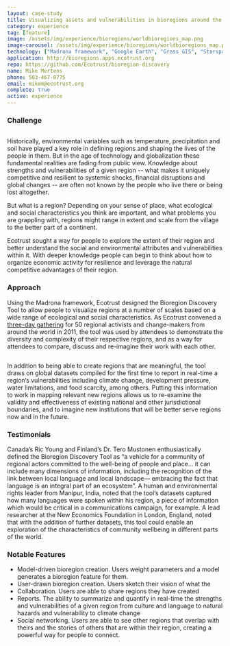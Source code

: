 ```yaml
---
layout: case-study
title: Visualizing assets and vulnerabilities in bioregions around the world
category: experience
tag: [feature]
image: /assets/img/experience/bioregions/worldbioregions_map.png
image-carousel: /assets/img/experience/bioregions/worldbioregions_map.png
technology: ["Madrona framework", "Google Earth", "Grass GIS", "Starspan"]
application: http://bioregions.apps.ecotrust.org
repo: https://github.com/Ecotrust/bioregion-discovery
name: Mike Mertens
phone: 503-467-0775
email: mikem@ecotrust.org
complete: true
active: experience
---
```

<h3>Challenge</h3>
<a href="{{BASE_PATH}}{{page.image}}"><img class="pull-right span5 thumbnail" src="{{BASE_PATH}}{{page.image}}" alt=""/></a>
<p>Historically, environmental variables such as temperature, precipitation and soil have played a key role in defining regions and shaping the lives of the people in them.  But in the age of technology and globalization these fundamental realities are fading from public view.  Knowledge about strengths and vulnerabilities of a given region -- what makes it uniquely competitive and resilient to systemic shocks, financial disruptions and global changes --  are often not known by the people who live there or being lost altogether.
</p>
<p>But what is a region? Depending on your sense of place, what ecological and social characteristics you think are important, and what problems you are grappling with, regions might range in extent and scale from the village to the better part of a continent.</p>

<p>Ecotrust sought a way for people to explore the extent of their region and better understand the social and environmental attributes and vulnerabilities within it. With deeper knowledge people can begin to think about how to organize economic activity for resilience and leverage the natural competitive advantages of their region.</p>
<h3>Approach</h3>
<p>Using the Madrona framework, Ecotrust designed the Bioregion Discovery Tool to allow people to visualize regions at a number of scales based on a wide range of ecological and social characteristics.  As Ecotrust convened a <a href="http://resilienceregions.org/">three-day gathering</a> for 50 regional activists and change-makers from around the world in 2011, the tool was used by attendees to demonstrate the diversity and complexity of their respective regions, and as a way for attendees to compare, discuss and re-imagine their work with each other.</p>
<div class="row">
	<div class="span10">
		<a class="thumbnail" href="{{BASE_PATH}}/assets/img/experience/bioregions/bdt_screenshot1.jpg">
			<img src="{{BASE_PATH}}/assets/img/experience/bioregions/bdt_screenshot1.jpg" alt="">
		</a>
	</div>
</div>
<p>In addition to being able to create regions that are meaningful, the tool draws on global datasets compiled for the first time to report in real-time a region’s vulnerabilities including climate change, development pressure, water limitations, and food scarcity, among others.  Putting this information to work in mapping relevant new regions allows us to re-examine the validity and effectiveness of existing national and other jurisdictional boundaries, and to imagine new institutions that will be better serve regions now and in the future.</p>
<h3>Testimonials</h3>
<p>Canada’s Ric Young and Finland’s Dr. Tero Mustonen enthusiastically defined the Bioregion Discovery Tool as “a vehicle for a community of regional actors committed to the well-being of people and place... it can include many dimensions of information, including the recognition of the link between local language and local landscape— embracing the fact that language is an integral part of an ecosystem”. A human and environmental rights leader from Manipur, India, noted that the tool’s datasets captured how many languages were spoken within his region, a piece of information which would be critical in a communications campaign, for example. A lead researcher at the New Economics Foundation in London, England, noted that with the addition of further datasets, this tool could enable an exploration of the characteristics of community wellbeing in different parts of the world.

<a class="thumbnail" href="{{BASE_PATH}}/assets/img/experience/bioregions/bdt_group.jpg">
	<img src="{{BASE_PATH}}/assets/img/experience/bioregions/bdt_group.jpg" alt="">
</a>
</p>
    
<h3>Notable Features</h3>
<ul>
	<li>Model-driven bioregion creation.  Users weight parameters and a model generates a bioregion feature for them.</li>
	<li>User-drawn bioregion creation.  Users sketch their vision of what the</li>
	<li>Collaboration.  Users are able to share regions they have created</li>
	<li>Reports.  The ability to summarize and quantify in real-time the strengths and vulnerabilities of a given region from culture and language to natural hazards and vulnerability to climate change</li>
	<li>Social networking.  Users are able to see other regions that overlap with theirs and the stories of others that are within their region, creating a powerful way for people to connect.</li>
</ul>